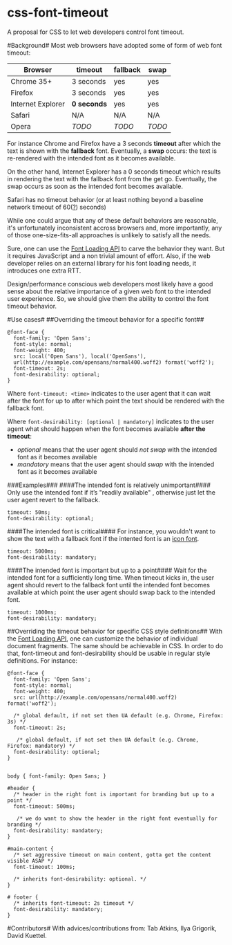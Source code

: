 css-font-timeout
================
A proposal for CSS to let web developers control font timeout.

#Background#
Most web browsers have adopted some of form of web font timeout:

Browser            | timeout      | fallback  | swap
------------------ | ------------ | --------- | --------
Chrome 35+         | 3 seconds    | yes       | yes
Firefox            | 3 seconds    | yes       | yes
Internet Explorer  | **0 seconds**| yes       | yes
Safari             | N/A          | N/A       | N/A
Opera              | *TODO*       | *TODO*    | *TODO*


For instance Chrome and Firefox have a 3 seconds **timeout** after which the text is shown with the **fallback** font. Eventually, a **swap** occurs: the text is re-rendered with the intended font as it becomes available.

On the other hand, Internet Explorer has a 0 seconds timeout which results in rendering the text with the fallback font from the get go. Eventually, the swap occurs as soon as the intended font becomes available.

Safari has no timeout behavior (or at least nothing beyond a baseline network timeout of 60([?](http://www.stevesouders.com/blog/2009/10/13/font-face-and-performance/)) seconds)

While one could argue that any of these default behaviors are reasonable, it's unfortunately inconsistent accross browsers and, more importantly, any of those one-size-fits-all approaches is unlikely to satisfy all the needs.

Sure, one can use the [Font Loading API](http://dev.w3.org/csswg/css-font-loading/) to carve the behavior they want. But it requires JavaScript and a non trivial amount of effort. Also, if the web developer relies on an external library for his font loading needs, it introduces one extra RTT.

Design/performance conscious web developers most likely have a good sense about the relative importance of a given web font to the intended user experience. So, we should give them the ability to control the font timeout behavior.


#Use cases#
##Overriding the timeout behavior for a specific font##

```
@font-face {
  font-family: 'Open Sans';
  font-style: normal;
  font-weight: 400;
  src: local('Open Sans'), local('OpenSans'),
  url(http://example.com/opensans/normal400.woff2) format('woff2');
  font-timeout: 2s;
  font-desirability: optional;
}
```

Where ```font-timeout: <time>``` indicates to the user agent that it can wait after the font for up to <time> after which point the text should be rendered with the fallback font.

Where ```font-desirability: [optional | mandatory]``` indicates to the user agent what should happen when the font becomes available **after the timeout**:
 - *optional* means that the user agent should *not swap* with the intended font as it becomes available
 - *mandatory* means that the user agent should *swap*  with the intended font as it becomes available


###Examples###
####The intended font is relatively unimportant####
Only use the intended font if it’s "readily available" , otherwise just let the user agent revert to the fallback.
```
timeout: 50ms;
font-desirability: optional;
````

####The intended font is critical####
For instance, you wouldn't want to show the text with a fallback font if the intented font is an [icon font](http://fortawesome.github.io/Font-Awesome/icons/).
```
timeout: 5000ms;
font-desirability: mandatory;
````

####The intended font is important but up to a point####
Wait for the intended font for a sufficiently long time. When timeout kicks in, the user agent should revert to the fallback font until the intended font becomes available at which point the user agent should swap back to the intended font.

```
timeout: 1000ms;
font-desirability: mandatory;
```

##Overriding the timeout behavior for specific CSS style definitions##
With the [Font Loading API](http://dev.w3.org/csswg/css-font-loading/), one can customize the behavior of individual document fragments. The same should be achievable in CSS. In order to do that, font-timeout and font-desirability should be usable in regular style definitions. For instance:

```
@font-face {
  font-family: 'Open Sans';
  font-style: normal;
  font-weight: 400;
  src: url(http://example.com/opensans/normal400.woff2) format('woff2');
  
  /* global default, if not set then UA default (e.g. Chrome, Firefox: 3s) */ 
  font-timeout: 2s;
  
   /* global default, if not set then UA default (e.g. Chrome, Firefox: mandatory) */
  font-desirability: optional;
}


body { font-family: Open Sans; }

#header {
  /* header in the right font is important for branding but up to a point */
  font-timeout: 500ms;
  
   /* we do want to show the header in the right font eventually for branding */
  font-desirability: mandatory;
}

#main-content {
  /* set aggressive timeout on main content, gotta get the content visible ASAP */
  font-timeout: 100ms;
  
  /* inherits font-desirability: optional. */
}

# footer {  
  /* inherits font-timeout: 2s timeout */
  font-desirability: mandatory;
}
```


#Contributors#
With advices/contributions from: Tab Atkins, Ilya Grigorik, David Kuettel.
